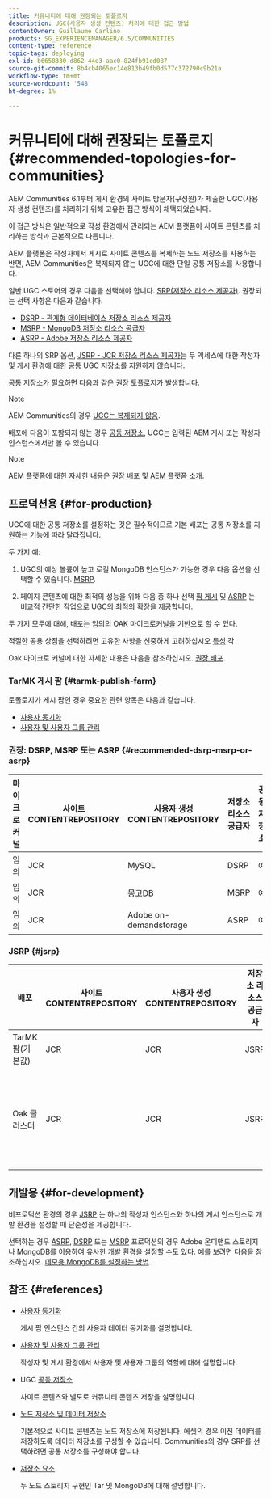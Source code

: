 ```yaml
---
title: 커뮤니티에 대해 권장되는 토폴로지
description: UGC(사용자 생성 컨텐츠) 처리에 대한 접근 방법
contentOwner: Guillaume Carlino
products: SG_EXPERIENCEMANAGER/6.5/COMMUNITIES
content-type: reference
topic-tags: deploying
exl-id: b6658330-d862-44e3-aac0-824fb91cd087
source-git-commit: 8b4cb4065ec14e813b49fb0d577c372790c9b21a
workflow-type: tm+mt
source-wordcount: '548'
ht-degree: 1%

---
```


# 커뮤니티에 대해 권장되는 토폴로지 {#recommended-topologies-for-communities}

AEM Communities 6.1부터 게시 환경의 사이트 방문자(구성원)가 제출한 UGC(사용자 생성 컨텐츠)를 처리하기 위해 고유한 접근 방식이 채택되었습니다.

이 접근 방식은 일반적으로 작성 환경에서 관리되는 AEM 플랫폼이 사이트 콘텐츠를 처리하는 방식과 근본적으로 다릅니다.

AEM 플랫폼은 작성자에서 게시로 사이트 콘텐츠를 복제하는 노드 저장소를 사용하는 반면, AEM Communities은 복제되지 않는 UGC에 대한 단일 공통 저장소를 사용합니다.

일반 UGC 스토어의 경우 다음을 선택해야 합니다. [SRP(저장소 리소스 제공자)](working-with-srp.md). 권장되는 선택 사항은 다음과 같습니다.

* [DSRP - 관계형 데이터베이스 저장소 리소스 제공자](dsrp.md)
* [MSRP - MongoDB 저장소 리소스 공급자](msrp.md)
* [ASRP - Adobe 저장소 리소스 제공자](asrp.md)

다른 하나의 SRP 옵션, [JSRP - JCR 저장소 리소스 제공자](jsrp.md)는 두 액세스에 대한 작성자 및 게시 환경에 대한 공통 UGC 저장소를 지원하지 않습니다.

공통 저장소가 필요하면 다음과 같은 권장 토폴로지가 발생합니다.

>[!NOTE]
>
>AEM Communities의 경우 [UGC는 복제되지 않음](working-with-srp.md#ugc-never-replicated).
>
>배포에 다음이 포함되지 않는 경우 [공동 저장소](working-with-srp.md), UGC는 입력된 AEM 게시 또는 작성자 인스턴스에서만 볼 수 있습니다.
>

>[!NOTE]
>
>AEM 플랫폼에 대한 자세한 내용은 [권장 배포](../../help/sites-deploying/recommended-deploys.md) 및 [AEM 플랫폼 소개](../../help/sites-deploying/data-store-config.md).

## 프로덕션용 {#for-production}

UGC에 대한 공통 저장소를 설정하는 것은 필수적이므로 기본 배포는 공통 저장소를 지원하는 기능에 따라 달라집니다.

두 가지 예:

1. UGC의 예상 볼륨이 높고 로컬 MongoDB 인스턴스가 가능한 경우 다음 옵션을 선택할 수 있습니다. [MSRP](msrp.md).

1. 페이지 콘텐츠에 대한 최적의 성능을 위해 다음 중 하나 선택 [팜 게시](../../help/sites-deploying/recommended-deploys.md#tarmk-farm) 및 [ASRP](asrp.md) 는 비교적 간단한 작업으로 UGC의 최적의 확장을 제공합니다.

두 가지 모두에 대해, 배포는 임의의 OAK 마이크로커널을 기반으로 할 수 있다.

적절한 공용 상점을 선택하려면 고유한 사항을 신중하게 고려하십시오 [특성](working-with-srp.md#characteristics-of-srp-options) 각

Oak 마이크로 커널에 대한 자세한 내용은 다음을 참조하십시오. [권장 배포](../../help/sites-deploying/recommended-deploys.md).

### TarMK 게시 팜 {#tarmk-publish-farm}

토폴로지가 게시 팜인 경우 중요한 관련 항목은 다음과 같습니다.

* [사용자 동기화](sync.md)
* [사용자 및 사용자 그룹 관리](users.md)

### 권장: DSRP, MSRP 또는 ASRP {#recommended-dsrp-msrp-or-asrp}

| 마이크로 커널 | 사이트 CONTENTREPOSITORY | 사용자 생성 CONTENTREPOSITORY | 저장소 리소스 공급자 | 공동 저장소 |
|-------------|------------------------|----------------------------------|---------------------------|---------------|
| 임의 | JCR | MySQL | DSRP | 예 |
| 임의 | JCR | 몽고DB | MSRP | 예 |
| 임의 | JCR | Adobe on-demandstorage | ASRP | 예 |

### JSRP {#jsrp}


| 배포 | 사이트 CONTENTREPOSITORY | 사용자 생성 CONTENTREPOSITORY | 저장소 리소스 공급자 | 공동 저장소 |
|----------------------|------------------------|----------------------------------|---------------------------|---------------------------------|
| TarMK 팜(기본값) | JCR | JCR | JSRP | 아니요 |
| Oak 클러스터 | JCR | JCR | JSRP | 게시 환경에만 해당 |

## 개발용 {#for-development}

비프로덕션 환경의 경우 [JSRP](jsrp.md) 는 하나의 작성자 인스턴스와 하나의 게시 인스턴스로 개발 환경을 설정할 때 단순성을 제공합니다.

선택하는 경우 [ASRP](asrp.md), [DSRP](dsrp.md) 또는 [MSRP](msrp.md) 프로덕션의 경우 Adobe 온디맨드 스토리지나 MongoDB를 이용하여 유사한 개발 환경을 설정할 수도 있다. 예를 보려면 다음을 참조하십시오. [데모용 MongoDB를 설정하는 방법](demo-mongo.md).

## 참조 {#references}

* [사용자 동기화](sync.md)

  게시 팜 인스턴스 간의 사용자 데이터 동기화를 설명합니다.

* [사용자 및 사용자 그룹 관리](users.md)

  작성자 및 게시 환경에서 사용자 및 사용자 그룹의 역할에 대해 설명합니다.

* UGC [공동 저장소](working-with-srp.md)

  사이트 콘텐츠와 별도로 커뮤니티 콘텐츠 저장을 설명합니다.

* [노드 저장소 및 데이터 저장소](../../help/sites-deploying/data-store-config.md)

  기본적으로 사이트 콘텐츠는 노드 저장소에 저장됩니다. 에셋의 경우 이진 데이터를 저장하도록 데이터 저장소를 구성할 수 있습니다. Communities의 경우 SRP를 선택하려면 공통 저장소를 구성해야 합니다.

* [저장소 요소](../../help/sites-deploying/storage-elements-in-aem-6.md)

  두 노드 스토리지 구현인 Tar 및 MongoDB에 대해 설명합니다.
